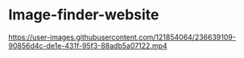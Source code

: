 # Image-finder-website



https://user-images.githubusercontent.com/121854064/236639109-90856d4c-de1e-431f-95f3-88adb5a07122.mp4

